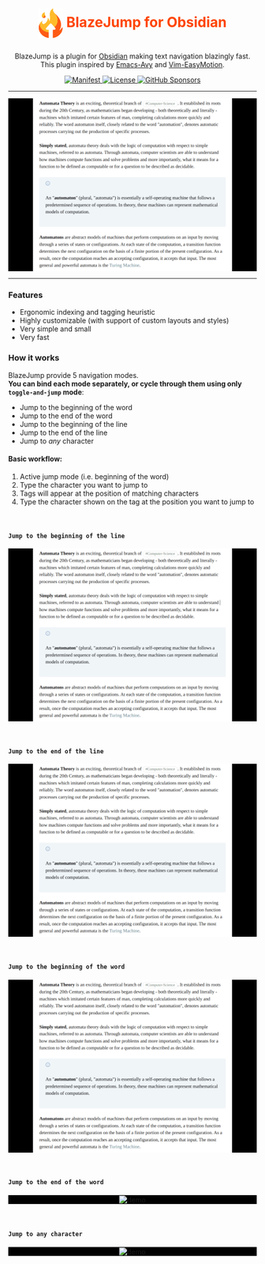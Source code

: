 
<h1 align="center" style="color: orangered;">

<img alt="" align="center" height="60" width="50" src="https://github.com/henryco/BlazeJump-Obsidian/blob/master/doc/logo.png?raw=true"> BlazeJump for Obsidian</h1>

<p align="center">
    BlazeJump is a plugin for <a href="https://obsidian.md">Obsidian</a> making text navigation blazingly fast. <br/>
    This plugin inspired by <a href="https://github.com/abo-abo/avy"> Emacs-Avy</a> and
    <a href="https://github.com/Lokaltog/vim-easymotion"> Vim-EasyMotion</a>.
</p>

<div align="center">
  <a href="https://github.com/henryco/BlazeJump-Obsidian/releases/latest">
    <img src="https://img.shields.io/github/manifest-json/v/henryco/BlazeJump-Obsidian?color=crimson" alt="Manifest">
  </a>

  <a href="https://github.com/henryco/BlazeJump-Obsidian/blob/master/LICENSE">
    <img src="https://img.shields.io/github/license/henryco/BlazeJump-Obsidian" alt="License">
  </a>

  <a href="https://github.com/sponsors/henryco">
    <img alt="GitHub Sponsors" src="https://img.shields.io/github/sponsors/henryco?color=purple">
  </a>
</div>

---

<p align="center" style="background: black">
  <img src="https://github.com/henryco/BlazeJump-Obsidian/blob/master/doc/s1.gif?raw=true" height="350" width="auto" alt="demo" align="center">
</p>

---

### Features
* Ergonomic indexing and tagging heuristic
* Highly customizable (with support of custom layouts and styles)
* Very simple and small
* Very fast

### How it works
BlazeJump provide 5 navigation modes. </br>
**You can bind each mode separately, or cycle through them using only `toggle-and-jump` mode**:
* Jump to the beginning of the word
* Jump to the end of the word
* Jump to the beginning of the line
* Jump to the end of the line
* Jump to *any* character


#### Basic workflow:
1. Active jump mode (i.e. beginning of the word)
2. Type the character you want to jump to
3. Tags will appear at the position of matching characters
4. Type the character shown on the tag at the position you want to jump to

<br/>

#### **`Jump to the beginning of the line`**
<p align="center" style="background: black">
  <img src="https://github.com/henryco/BlazeJump-Obsidian/blob/master/doc/line_s1.gif?raw=true" height="350" width="auto" alt="demo" align="center">
</p>
<br/>

#### **`Jump to the end of the line`**
<p align="center" style="background: black">
  <img src="https://github.com/henryco/BlazeJump-Obsidian/blob/master/doc/line_e1.gif?raw=true" height="350" width="auto" alt="demo" align="center">
</p>
<br/>

#### **`Jump to the beginning of the word`**
<p align="center" style="background: black">
  <img src="https://github.com/henryco/BlazeJump-Obsidian/blob/master/doc/s1.gif?raw=true" height="350" width="auto" alt="demo" align="center">
</p>
<br/>

#### **`Jump to the end of the word`**
<p align="center" style="background: black">
  <img src="https://github.com/henryco/BlazeJump-Obsidian/blob/master/doc/e2.gif?raw=true" height="350" width="auto" alt="demo" align="center">
</p>
<br/>

#### **`Jump to any character`**
<p align="center" style="background: black">
  <img src="https://github.com/henryco/BlazeJump-Obsidian/blob/master/doc/any2.gif?raw=true" height="350" width="auto" alt="demo" align="center">
</p>
<br/>


